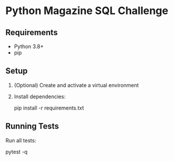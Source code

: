 # Python Magazine SQL Challenge

## Requirements

- Python 3.8+
- pip

## Setup

1. (Optional) Create and activate a virtual environment
2. Install dependencies:

   pip install -r requirements.txt

## Running Tests

Run all tests:

pytest -q


